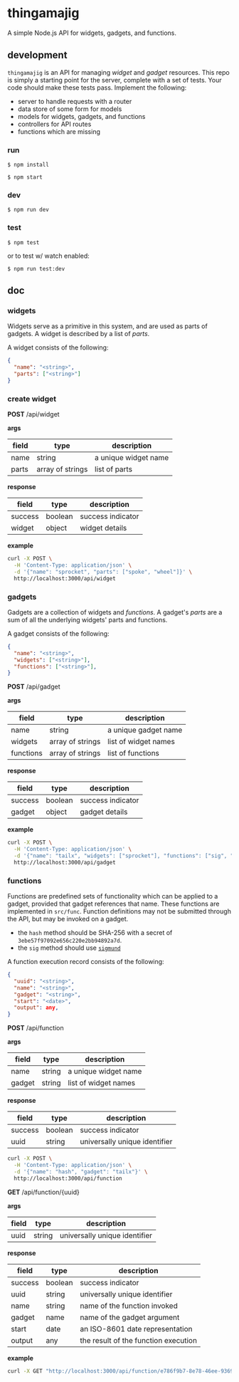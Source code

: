 # thingamajig

A simple Node.js API for widgets, gadgets, and functions.

## development

`thingamajig` is an API for managing _widget_ and _gadget_ resources. This repo is simply a starting point for the server, complete with a set of tests. Your code should make these tests pass. Implement the following:

 - server to handle requests with a router
 - data store of some form for models
 - models for widgets, gadgets, and functions
 - controllers for API routes
 - functions which are missing

### run

```
$ npm install
```

```
$ npm start
```

### dev

```
$ npm run dev
```

### test

```
$ npm test
```

or to test w/ watch enabled:

```
$ npm run test:dev
```

## doc

### widgets

Widgets serve as a primitive in this system, and are used as parts of gadgets. A widget is described by a list of _parts_.

A widget consists of the following:

```json
{
  "name": "<string>",
  "parts": ["<string>"]
}
```

### create widget

**POST** /api/widget

**args**

| field | type             | description          |
| ----- | ---------------- | -------------------- |
| name  | string           | a unique widget name |
| parts | array of strings | list of parts        |

**response**

| field   | type    | description       |
| ------- | ------- | ----------------- |
| success | boolean | success indicator |
| widget  | object  | widget details    |

**example**

```bash
curl -X POST \
  -H 'Content-Type: application/json' \
  -d '{"name": "sprocket", "parts": ["spoke", "wheel"]}' \
  http://localhost:3000/api/widget
```

### gadgets

Gadgets are a collection of widgets and _functions_. A gadget's _parts_ are a sum of all the underlying widgets' parts and functions.

A gadget consists of the following:

```json
{
  "name": "<string>",
  "widgets": ["<string>"],
  "functions": ["<string>"],
}
```

**POST** /api/gadget

**args**

| field     | type             | description          |
| --------- | ---------------- | -------------------- |
| name      | string           | a unique gadget name |
| widgets   | array of strings | list of widget names |
| functions | array of strings | list of functions    |

**response**

| field   | type    | description       |
| ------- | ------- | ----------------- |
| success | boolean | success indicator |
| gadget  | object  | gadget details    |

**example**

```bash
curl -X POST \
  -H 'Content-Type: application/json' \
  -d '{"name": "tailx", "widgets": ["sprocket"], "functions": ["sig", "hash"]}' \
  http://localhost:3000/api/gadget
```

### functions

Functions are predefined sets of functionality which can be applied to a gadget, provided that gadget references that name. These functions are implemented in `src/func`. Function definitions may not be submitted through the API, but may be invoked on a gadget.

 - the `hash` method should be SHA-256 with a secret of `3ebe57f97092e656c220e2bb94892a7d`.
 - the `sig` method should use [`sigmund`](http://npm.im/sigmund)

A function execution record consists of the following:

```json
{
  "uuid": "<string>",
  "name": "<string>",
  "gadget": "<string>",
  "start": "<date>",
  "output": any,
}
```

**POST** /api/function

**args**

| field  | type   | description          |
| ------ | ------ | -------------------- |
| name   | string | a unique widget name |
| gadget | string | list of widget names |

**response**

| field   | type    | description                   |
| ------- | ------- | ----------------------------- |
| success | boolean | success indicator             |
| uuid    | string  | universally unique identifier |


```bash
curl -X POST \
  -H 'Content-Type: application/json' \
  -d '{"name": "hash", "gadget": "tailx"}' \
  http://localhost:3000/api/function
```

**GET** /api/function/{uuid}

**args**

| field | type   | description                   |
| ----- | ------ | ----------------------------- |
| uuid  | string | universally unique identifier |

**response**

| field   | type    | description                          |
| ------- | ------- | ------------------------------------ |
| success | boolean | success indicator                    |
| uuid    | string  | universally unique identifier        |
| name    | string  | name of the function invoked         |
| gadget  | name    | name of the gadget argument          |
| start   | date    | an ISO-8601 date representation      |
| output  | any     | the result of the function execution |

**example**

```bash
curl -X GET "http://localhost:3000/api/function/e786f9b7-8e78-46ee-9369-f10f4e1e11f0"
```
